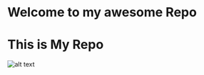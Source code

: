 # Welcome to my awesome Repo

**This is My Repo**
===========
![alt text](http://www.socialventurepartners.org/arizona/2017/01/20/welcome-new-partners/)
